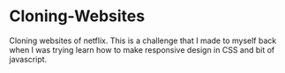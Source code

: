 # Cloning-Websites
Cloning websites of netflix.
This is a challenge that I made to myself back when I was trying learn how to make responsive design in CSS and bit of javascript.
